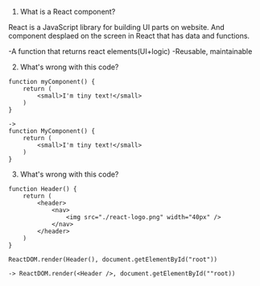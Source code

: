 1. What is a React component?

React is a JavaScript library for building UI parts on website. And component desplaed on the screen in React that has data and functions. 

-A function that returns react elements(UI+logic)
-Reusable, maintainable


2. What's wrong with this code?
```
function myComponent() {
    return (
        <small>I'm tiny text!</small>
    )
}

->
function MyComponent() {
    return (
        <small>I'm tiny text!</small>
    )
}
```

3. What's wrong with this code?
```
function Header() {
    return (
        <header>
            <nav>
                <img src="./react-logo.png" width="40px" />
            </nav>
        </header>
    )
}

ReactDOM.render(Header(), document.getElementById("root"))

-> ReactDOM.render(<Header />, document.getElementById(""root))
```